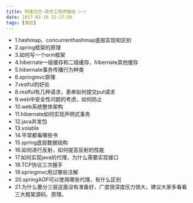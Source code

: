 ```yaml
---
title: 阿里巴巴-软件工程师面经（一） 
date: 2017-03-10 21:27:56
tags: [面经]
---
```



- 1.hashmap、concurrenthashmap底层实现和区别
- 2.spring框架的原理
- 3.如何写一个orm框架
- 4.hibernate一级缓存和二级缓存，hibernate其他缓存
- 5.hibernate事务传播行为种类
- 6.springmvc原理
- 7.restful的好处
- 8.restful有几种请求，表单如何提交put请求
- 9.web中安全性问题的考虑，如何防止
- 10.web系统整体架构
- 11.hibernate如何实现声明式事务
- 12.java并发包
- 13.volatile
- 14.平常都看哪些书
- 15.spring底层数据结构
- 16.如何进行反射，如何提高反射的性能
- 17.如何实现java的代理，为什么需要实现接口
- 18.TCP协议三次握手
- 19.springmvc用过哪些注解
- 20.springAOP可以使用哪些代理，有什么区别
- 21.为什么要分三层这面没有准备好，广度很深度压力很大，建议大家多看看三大框架源码、原理。

